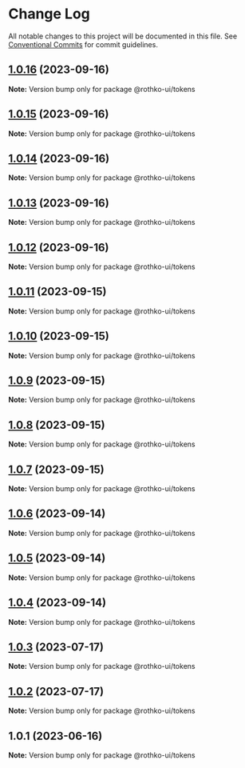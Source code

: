 # Change Log

All notable changes to this project will be documented in this file.
See [Conventional Commits](https://conventionalcommits.org) for commit guidelines.

## [1.0.16](https://github.com/rothko-ui/rothko-ui/compare/@rothko-ui/tokens@1.0.15...@rothko-ui/tokens@1.0.16) (2023-09-16)

**Note:** Version bump only for package @rothko-ui/tokens





## [1.0.15](https://github.com/rothko-ui/rothko-ui/compare/@rothko-ui/tokens@1.0.14...@rothko-ui/tokens@1.0.15) (2023-09-16)

**Note:** Version bump only for package @rothko-ui/tokens





## [1.0.14](https://github.com/rothko-ui/rothko-ui/compare/@rothko-ui/tokens@1.0.13...@rothko-ui/tokens@1.0.14) (2023-09-16)

**Note:** Version bump only for package @rothko-ui/tokens





## [1.0.13](https://github.com/rothko-ui/rothko-ui/compare/@rothko-ui/tokens@1.0.12...@rothko-ui/tokens@1.0.13) (2023-09-16)

**Note:** Version bump only for package @rothko-ui/tokens





## [1.0.12](https://github.com/rothko-ui/rothko-ui/compare/@rothko-ui/tokens@1.0.11...@rothko-ui/tokens@1.0.12) (2023-09-16)

**Note:** Version bump only for package @rothko-ui/tokens





## [1.0.11](https://github.com/rothko-ui/rothko-ui/compare/@rothko-ui/tokens@1.0.10...@rothko-ui/tokens@1.0.11) (2023-09-15)

**Note:** Version bump only for package @rothko-ui/tokens





## [1.0.10](https://github.com/rothko-ui/rothko-ui/compare/@rothko-ui/tokens@1.0.9...@rothko-ui/tokens@1.0.10) (2023-09-15)

**Note:** Version bump only for package @rothko-ui/tokens





## [1.0.9](https://github.com/rothko-ui/rothko-ui/compare/@rothko-ui/tokens@1.0.8...@rothko-ui/tokens@1.0.9) (2023-09-15)

**Note:** Version bump only for package @rothko-ui/tokens





## [1.0.8](https://github.com/rothko-ui/rothko-ui/compare/@rothko-ui/tokens@1.0.7...@rothko-ui/tokens@1.0.8) (2023-09-15)

**Note:** Version bump only for package @rothko-ui/tokens





## [1.0.7](https://github.com/rothko-ui/rothko-ui/compare/@rothko-ui/tokens@1.0.6...@rothko-ui/tokens@1.0.7) (2023-09-15)

**Note:** Version bump only for package @rothko-ui/tokens





## [1.0.6](https://github.com/rothko-ui/rothko-ui/compare/@rothko-ui/tokens@1.0.5...@rothko-ui/tokens@1.0.6) (2023-09-14)

**Note:** Version bump only for package @rothko-ui/tokens





## [1.0.5](https://github.com/rothko-ui/rothko-ui/compare/@rothko-ui/tokens@1.0.4...@rothko-ui/tokens@1.0.5) (2023-09-14)

**Note:** Version bump only for package @rothko-ui/tokens





## [1.0.4](https://github.com/rothko-ui/rothko-ui/compare/@rothko-ui/tokens@1.0.3...@rothko-ui/tokens@1.0.4) (2023-09-14)

**Note:** Version bump only for package @rothko-ui/tokens





## [1.0.3](https://github.com/rothko-ui/rothko-ui/compare/@rothko-ui/tokens@1.0.2...@rothko-ui/tokens@1.0.3) (2023-07-17)

**Note:** Version bump only for package @rothko-ui/tokens

## [1.0.2](https://github.com/rothko-ui/rothko-ui/compare/@rothko-ui/tokens@1.0.1...@rothko-ui/tokens@1.0.2) (2023-07-17)

**Note:** Version bump only for package @rothko-ui/tokens

## 1.0.1 (2023-06-16)

**Note:** Version bump only for package @rothko-ui/tokens
